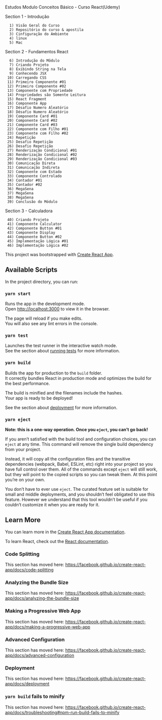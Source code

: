 Estudos Modulo Conceitos Básico - Curso React(Udemy)

Section 1 - Introdução

      1) Visão Geral do Curso
      2) Repositório do curso & apostila
      3) Cinfiguração do Ambiente
      4) linux
      5) Mac
    
Section 2 - Fundamentos React

      6) Introdução do Môdulo
      7) Criando Projeto
      8) Exibindo String na Tela
      9) Conhecendo JSX
     10) Carregando CSS
     11) Primeiro Componente #01
     12) Primeiro Componente #02
     13) Componente com Propriedade
     14) Propriedades são Somente Leitura
     15) React Fragment
     16) Componente App
     17) Désafio Numero Aleatório
     18) Désafio Numero Aleatório
     19) Componente Card #01
     20) Componente Card #02
     21) Componente Card #03
     22) Componente com Filho #01
     23) Componente com Filho #02
     24) Repetição
     25) Desafio Repetição
     26) Desafio Repetição
     27) Renderização Condicional #01
     28) Renderização Condicional #02
     29) Renderização Condicional #03
     30) Comunicação Direta
     31) Comunicação Indireta
     32) Componente com Estado
     33) Componente Controlado
     34) Contador #01
     35) Contador #02
     36) MegaSena
     37) MegaSena
     38) MegaSena
     39) Conclusão do Módulo

Section 3 - Calculadora

     40) Criando Projeto
     41) Componente Calculator
     42) Componente Button #01
     43) Componente Display
     44) Componente Button #02
     45) Implementação Lógica #01
     46) Implementação Lógica #02



This project was bootstrapped with [Create React App](https://github.com/facebook/create-react-app).

## Available Scripts

In the project directory, you can run:

### `yarn start`

Runs the app in the development mode.<br />
Open [http://localhost:3000](http://localhost:3000) to view it in the browser.

The page will reload if you make edits.<br />
You will also see any lint errors in the console.

### `yarn test`

Launches the test runner in the interactive watch mode.<br />
See the section about [running tests](https://facebook.github.io/create-react-app/docs/running-tests) for more information.

### `yarn build`

Builds the app for production to the `build` folder.<br />
It correctly bundles React in production mode and optimizes the build for the best performance.

The build is minified and the filenames include the hashes.<br />
Your app is ready to be deployed!

See the section about [deployment](https://facebook.github.io/create-react-app/docs/deployment) for more information.

### `yarn eject`

**Note: this is a one-way operation. Once you `eject`, you can’t go back!**

If you aren’t satisfied with the build tool and configuration choices, you can `eject` at any time. This command will remove the single build dependency from your project.

Instead, it will copy all the configuration files and the transitive dependencies (webpack, Babel, ESLint, etc) right into your project so you have full control over them. All of the commands except `eject` will still work, but they will point to the copied scripts so you can tweak them. At this point you’re on your own.

You don’t have to ever use `eject`. The curated feature set is suitable for small and middle deployments, and you shouldn’t feel obligated to use this feature. However we understand that this tool wouldn’t be useful if you couldn’t customize it when you are ready for it.

## Learn More

You can learn more in the [Create React App documentation](https://facebook.github.io/create-react-app/docs/getting-started).

To learn React, check out the [React documentation](https://reactjs.org/).

### Code Splitting

This section has moved here: https://facebook.github.io/create-react-app/docs/code-splitting

### Analyzing the Bundle Size

This section has moved here: https://facebook.github.io/create-react-app/docs/analyzing-the-bundle-size

### Making a Progressive Web App

This section has moved here: https://facebook.github.io/create-react-app/docs/making-a-progressive-web-app

### Advanced Configuration

This section has moved here: https://facebook.github.io/create-react-app/docs/advanced-configuration

### Deployment

This section has moved here: https://facebook.github.io/create-react-app/docs/deployment

### `yarn build` fails to minify

This section has moved here: https://facebook.github.io/create-react-app/docs/troubleshooting#npm-run-build-fails-to-minify
